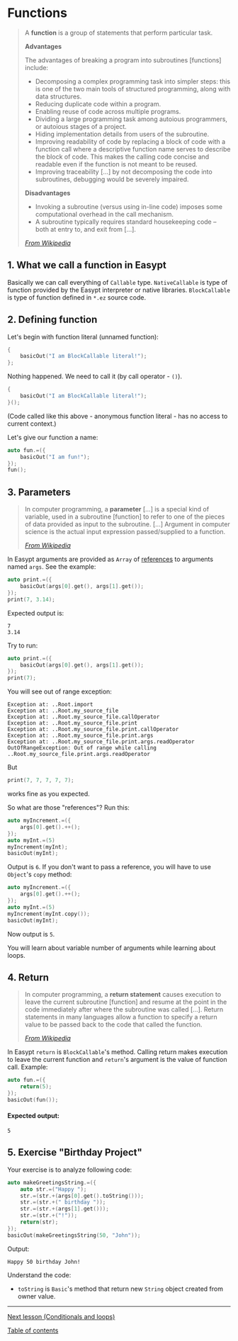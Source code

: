 # Functions

> A **function** is a group of statements that perform particular task.
>
>**Advantages**
>
>The advantages of breaking a program into subroutines [functions] include:
>- Decomposing a complex programming task into simpler steps: this is one of the two main tools of structured programming, along with data structures.
>- Reducing duplicate code within a program.
>- Enabling reuse of code across multiple programs.
>- Dividing a large programming task among autoious programmers, or autoious stages of a project.
>- Hiding implementation details from users of the subroutine.
>- Improving readability of code by replacing a block of code with a function call where a descriptive function name serves to describe the block of code. This makes the calling code concise and readable even if the function is not meant to be reused.
>- Improving traceability [...] by not decomposing the code into subroutines, debugging would be severely impaired.
>
>**Disadvantages**
>- Invoking a subroutine (versus using in-line code) imposes some computational overhead in the call mechanism.
>- A subroutine typically requires standard housekeeping code – both at entry to, and exit from [...].
>
>[_From Wikipedia_](https://en.wikipedia.org/wiki/Subroutine)

## 1. What we call a function in Easypt

Basically we can call everything of `Callable` type. `NativeCallable` is type of function provided by the Easypt interpreter or native libraries. `BlockCallable` is type of function defined in `*.ez` source code.

## 2. Defining function

Let's begin with function literal (unnamed function):

```c
{
    basicOut("I am BlockCallable literal!");
};
```

Nothing happened. We need to call it (by call operator - `()`).

```c
{
    basicOut("I am BlockCallable literal!");
}();
```

(Code called like this above - anonymous function literal - has no access to current context.)

Let's give our function a name:

```c
auto fun.=({
    basicOut("I am fun!");
});
fun();
```

## 3. Parameters

> In computer programming, a **parameter**  [...] is a special kind of variable, used in a subroutine [function] to refer to one of the pieces of data provided as input to the subroutine. [...] Argument in computer science is the actual input expression passed/supplied to a function.
>
>[_From Wikipedia_](https://en.wikipedia.org/wiki/Parameter_(computer_programming))

In Easypt arguments are provided as `Array` of [references](https://en.wikipedia.org/wiki/Evaluation_strategy#Call_by_reference) to arguments named `args`. See the example:

```c
auto print.=({
    basicOut(args[0].get(), args[1].get());
});
print(7, 3.14);
```

Expected output is:

```
7
3.14
```

Try to run:

```c
auto print.=({
    basicOut(args[0].get(), args[1].get());
});
print(7);
```

You will see out of range exception:

```
Exception at: ..Root.import
Exception at: ..Root.my_source_file
Exception at: ..Root.my_source_file.callOperator
Exception at: ..Root.my_source_file.print
Exception at: ..Root.my_source_file.print.callOperator
Exception at: ..Root.my_source_file.print.args
Exception at: ..Root.my_source_file.print.args.readOperator
OutOfRangeException: Out of range while calling ..Root.my_source_file.print.args.readOperator
```

But 

```c
print(7, 7, 7, 7, 7);
```

works fine as you expected.

So what are those "references"? Run this:

```c
auto myIncrement.=({
    args[0].get().++();
});
auto myInt.=(5)
myIncrement(myInt);
basicOut(myInt);
```

Output is `6`. If you don't want to pass a reference, you will have to use `Object`'s `copy` method:

```c
auto myIncrement.=({
    args[0].get().++();
});
auto myInt.=(5)
myIncrement(myInt.copy());
basicOut(myInt);
```

Now output is `5`.

You will learn about variable number of arguments while learning about loops.

## 4. Return

>In computer programming, a **return statement** causes execution to leave the current subroutine [function] and resume at the point in the code immediately after where the subroutine was called [...]. Return statements in many languages allow a function to specify a return value to be passed back to the code that called the function.
>
>[_From Wikipedia_](https://en.wikipedia.org/wiki/Return_statement)

In Easypt `return` is `BlockCallable`'s method. Calling return makes execution to leave the current function and `return`'s argument is the value of function call. Example:

```c
auto fun.=({
    return(5);
});
basicOut(fun());
```

#### Expected output:

```
5
```

## 5. Exercise "Birthday Project"

Your exercise is to analyze following code:

```c
auto makeGreetingsString.=({
    auto str.=("Happy ");
    str.=(str.+(args[0].get().toString()));
    str.=(str.+(" birthday "));
    str.=(str.+(args[1].get()));
    str.=(str.+("!"));
    return(str);
});
basicOut(makeGreetingsString(50, "John"));
```

Output:

```
Happy 50 birthday John!
```

Understand the code:

- `toString` is `Basic`'s method that return new `String` object created from owner value.

---

[Next lesson (Conditionals and loops)](conditionals_and_loops.md)

[Table of contents](tutorial.md)